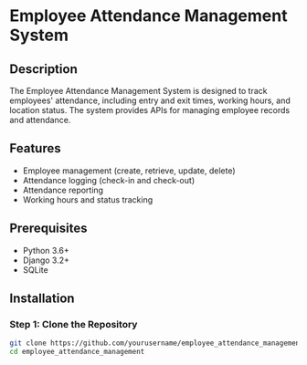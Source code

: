 # Employee Attendance Management System

## Description
The Employee Attendance Management System is designed to track employees' attendance, including entry and exit times, working hours, and location status. The system provides APIs for managing employee records and attendance.

## Features
- Employee management (create, retrieve, update, delete)
- Attendance logging (check-in and check-out)
- Attendance reporting
- Working hours and status tracking

## Prerequisites
- Python 3.6+
- Django 3.2+
- SQLite 

## Installation

### Step 1: Clone the Repository
```bash
git clone https://github.com/yourusername/employee_attendance_management.git
cd employee_attendance_management
